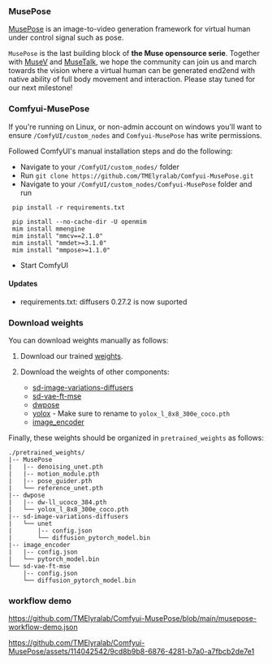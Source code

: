 ### MusePose

[MusePose](https://github.com/TMElyralab/MusePose) is an image-to-video generation framework for virtual human under control signal such as pose. 

`MusePose` is the last building block of **the Muse opensource serie**. Together with [MuseV](https://github.com/TMElyralab/MuseV) and [MuseTalk](https://github.com/TMElyralab/MuseTalk), we hope the community can join us and march towards the vision where a virtual human can be generated end2end with native ability of full body movement and interaction. Please stay tuned for our next milestone!


### Comfyui-MusePose


If you're running on Linux, or non-admin account on windows you'll want to ensure `/ComfyUI/custom_nodes` and `Comfyui-MusePose` has write permissions.

Followed ComfyUI's manual installation steps and do the following:
  - Navigate to your `/ComfyUI/custom_nodes/` folder
  - Run `git clone https://github.com/TMElyralab/Comfyui-MusePose.git`
  - Navigate to your `/ComfyUI/custom_nodes/Comfyui-MusePose` folder and run
  ```shell
   pip install -r requirements.txt

   pip install --no-cache-dir -U openmim 
   mim install mmengine 
   mim install "mmcv==2.1.0" 
   mim install "mmdet>=3.1.0" 
   mim install "mmpose>=1.1.0" 
  ```
  - Start ComfyUI

#### Updates
- requirements.txt: diffusers 0.27.2 is now suported

### Download weights
You can download weights manually as follows:

1. Download our trained [weights](https://huggingface.co/TMElyralab/MusePose).

2. Download the weights of other components:
   - [sd-image-variations-diffusers](https://huggingface.co/lambdalabs/sd-image-variations-diffusers/tree/main/unet)
   - [sd-vae-ft-mse](https://huggingface.co/stabilityai/sd-vae-ft-mse)
   - [dwpose](https://huggingface.co/yzd-v/DWPose/tree/main)
   - [yolox](https://download.openmmlab.com/mmdetection/v2.0/yolox/yolox_l_8x8_300e_coco/yolox_l_8x8_300e_coco_20211126_140236-d3bd2b23.pth) - Make sure to rename to `yolox_l_8x8_300e_coco.pth`
   - [image_encoder](https://huggingface.co/lambdalabs/sd-image-variations-diffusers/tree/main/image_encoder)

Finally, these weights should be organized in `pretrained_weights` as follows:
```
./pretrained_weights/
|-- MusePose
|   |-- denoising_unet.pth
|   |-- motion_module.pth
|   |-- pose_guider.pth
|   └── reference_unet.pth
|-- dwpose
|   |-- dw-ll_ucoco_384.pth
|   └── yolox_l_8x8_300e_coco.pth
|-- sd-image-variations-diffusers
|   └── unet
|       |-- config.json
|       └── diffusion_pytorch_model.bin
|-- image_encoder
|   |-- config.json
|   └── pytorch_model.bin
└── sd-vae-ft-mse
    |-- config.json
    └── diffusion_pytorch_model.bin

```
### workflow demo
https://github.com/TMElyralab/Comfyui-MusePose/blob/main/musepose-workflow-demo.json

https://github.com/TMElyralab/Comfyui-MusePose/assets/114042542/9cd8b9b8-6876-4281-b7a0-a7fbcb2de7e1

